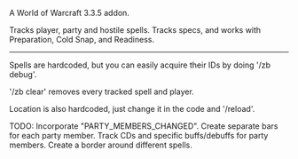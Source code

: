 A World of Warcraft 3.3.5 addon.

Tracks player, party and hostile spells. Tracks specs, and works with Preparation, Cold Snap, and Readiness.

---
Spells are hardcoded, but you can easily acquire their IDs by doing '/zb debug'.

'/zb clear' removes every tracked spell and player.

Location is also hardcoded, just change it in the code and '/reload'.

TODO:
Incorporate "PARTY_MEMBERS_CHANGED".
Create separate bars for each party member.
Track CDs and specific buffs/debuffs for party members.
Create a border around different spells.
